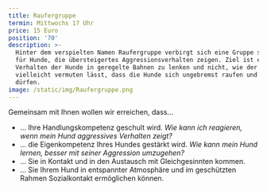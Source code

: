```yaml
---
title: Raufergruppe
termin: Mittwochs 17 Uhr
price: 15 Euro
position: '70'
description: >-
  Hinter dem verspielten Namen Raufergruppe verbirgt sich eine Gruppe speziell
  für Hunde, die übersteigertes Aggressionsverhalten zeigen. Ziel ist es das
  Verhalten der Hunde in geregelte Bahnen zu lenken und nicht, wie der Name
  vielleicht vermuten lässt, dass die Hunde sich ungebremst raufen und prügeln
  dürfen.
image: /static/img/Raufergruppe.png
---
```

Gemeinsam mit Ihnen wollen wir erreichen, dass…

* … Ihre Handlungskompetenz geschult wird. _Wie kann ich reagieren, wenn mein Hund aggressives Verhalten zeigt?_
* ... die Eigenkompetenz Ihres Hundes gestärkt wird. _Wie kann mein Hund lernen, besser mit seiner Aggression umzugehen?_
* … Sie in Kontakt und in den Austausch mit Gleichgesinnten kommen.
* … Sie Ihrem Hund in entspannter Atmosphäre und im geschützten Rahmen Sozialkontakt ermöglichen können.
